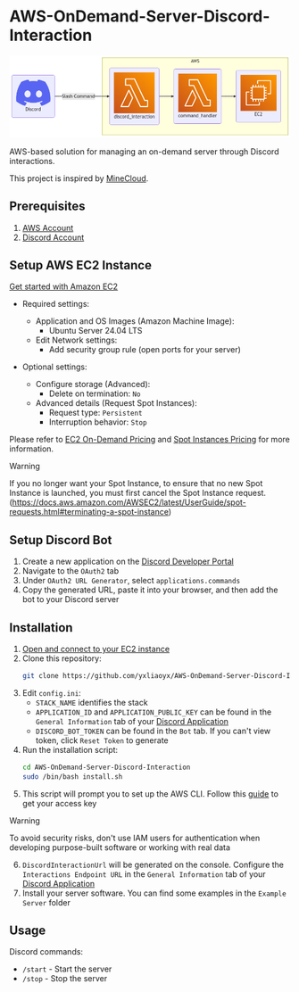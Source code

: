 # AWS-OnDemand-Server-Discord-Interaction

![AWS-OnDemand-Server-Discord-Interaction](/AWS-OnDemand-Server-Discord-Interaction.png)

AWS-based solution for managing an on-demand server through Discord interactions.

This project is inspired by [MineCloud](https://github.com/VeriorPies/MineCloud).

## Prerequisites

1. [AWS Account](https://aws.amazon.com/)
2. [Discord Account](https://discord.com/)

## Setup AWS EC2 Instance

[Get started with Amazon EC2](https://docs.aws.amazon.com/AWSEC2/latest/UserGuide/EC2_GetStarted.html)

* Required settings:
    * Application and OS Images (Amazon Machine Image):
        * Ubuntu Server 24.04 LTS
    * Edit Network settings:
        * Add security group rule (open ports for your server)

* Optional settings:
    * Configure storage (Advanced):
        * Delete on termination: `No`
    * Advanced details (Request Spot Instances):
        * Request type: `Persistent`
        * Interruption behavior: `Stop`

Please refer to [EC2 On-Demand Pricing](https://aws.amazon.com/tw/ec2/pricing/on-demand/)
and [Spot Instances Pricing](https://aws.amazon.com/tw/ec2/spot/pricing/) for more information.

> [!WARNING]
> If you no longer want your Spot Instance, to ensure that no new Spot Instance is launched, you must first cancel the
> Spot Instance request.
> (https://docs.aws.amazon.com/AWSEC2/latest/UserGuide/spot-requests.html#terminating-a-spot-instance)

## Setup Discord Bot

1. Create a new application on the [Discord Developer Portal](https://discord.com/developers/applications)
2. Navigate to the `OAuth2` tab
3. Under `OAuth2 URL Generator`, select `applications.commands`
4. Copy the generated URL, paste it into your browser, and then add the bot to your Discord server

## Installation

1. [Open and connect to your EC2 instance](https://console.aws.amazon.com/ec2/home?#Instances)
2. Clone this repository:
    ```bash
    git clone https://github.com/yxliaoyx/AWS-OnDemand-Server-Discord-Interaction.git
    ```
3. Edit `config.ini`:
    * `STACK_NAME` identifies the stack
    * `APPLICATION_ID` and `APPLICATION_PUBLIC_KEY` can be found in the `General Information` tab of
      your [Discord Application](https://discord.com/developers/applications)
    * `DISCORD_BOT_TOKEN` can be found in the `Bot` tab. If you can't view token, click `Reset Token` to generate
4. Run the installation script:
    ```bash
    cd AWS-OnDemand-Server-Discord-Interaction
    sudo /bin/bash install.sh
    ```
5. This script will prompt you to set up the AWS CLI. Follow
   this [guide](https://docs.aws.amazon.com/cli/latest/userguide/cli-authentication-user.html) to get your access key

> [!WARNING]
> To avoid security risks, don't use IAM users for authentication when developing purpose-built software or working with
> real data

6. `DiscordInteractionUrl` will be generated on the console. Configure the `Interactions Endpoint URL` in
   the `General Information` tab of your [Discord Application](https://discord.com/developers/applications)
7. Install your server software. You can find some examples in the `Example Server` folder

## Usage

Discord commands:

* `/start` - Start the server
* `/stop` - Stop the server
